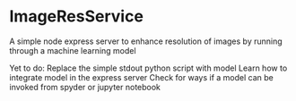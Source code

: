 # ImageResService
A simple node express server to enhance resolution of images by running through a machine learning model

Yet to do:
Replace the simple stdout python script with model
Learn how to integrate model in the express server
Check for ways if a model can be invoked from spyder or jupyter notebook
